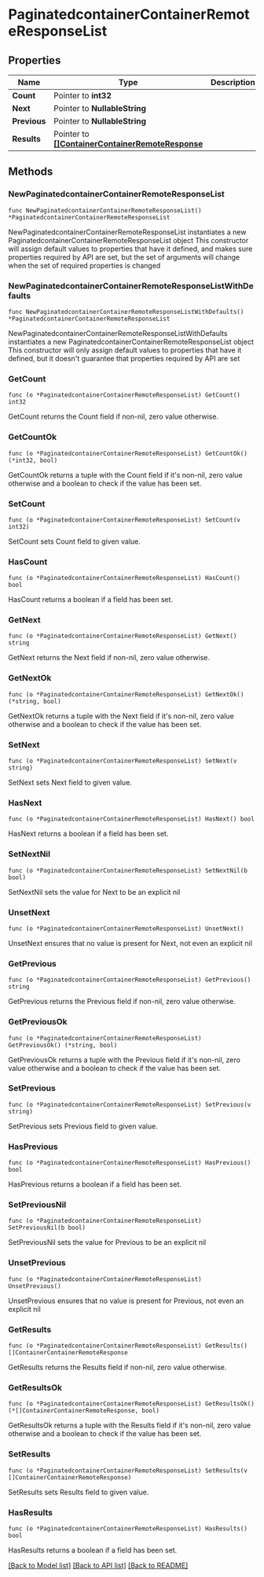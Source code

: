 # PaginatedcontainerContainerRemoteResponseList

## Properties

Name | Type | Description | Notes
------------ | ------------- | ------------- | -------------
**Count** | Pointer to **int32** |  | [optional] 
**Next** | Pointer to **NullableString** |  | [optional] 
**Previous** | Pointer to **NullableString** |  | [optional] 
**Results** | Pointer to [**[]ContainerContainerRemoteResponse**](ContainerContainerRemoteResponse.md) |  | [optional] 

## Methods

### NewPaginatedcontainerContainerRemoteResponseList

`func NewPaginatedcontainerContainerRemoteResponseList() *PaginatedcontainerContainerRemoteResponseList`

NewPaginatedcontainerContainerRemoteResponseList instantiates a new PaginatedcontainerContainerRemoteResponseList object
This constructor will assign default values to properties that have it defined,
and makes sure properties required by API are set, but the set of arguments
will change when the set of required properties is changed

### NewPaginatedcontainerContainerRemoteResponseListWithDefaults

`func NewPaginatedcontainerContainerRemoteResponseListWithDefaults() *PaginatedcontainerContainerRemoteResponseList`

NewPaginatedcontainerContainerRemoteResponseListWithDefaults instantiates a new PaginatedcontainerContainerRemoteResponseList object
This constructor will only assign default values to properties that have it defined,
but it doesn't guarantee that properties required by API are set

### GetCount

`func (o *PaginatedcontainerContainerRemoteResponseList) GetCount() int32`

GetCount returns the Count field if non-nil, zero value otherwise.

### GetCountOk

`func (o *PaginatedcontainerContainerRemoteResponseList) GetCountOk() (*int32, bool)`

GetCountOk returns a tuple with the Count field if it's non-nil, zero value otherwise
and a boolean to check if the value has been set.

### SetCount

`func (o *PaginatedcontainerContainerRemoteResponseList) SetCount(v int32)`

SetCount sets Count field to given value.

### HasCount

`func (o *PaginatedcontainerContainerRemoteResponseList) HasCount() bool`

HasCount returns a boolean if a field has been set.

### GetNext

`func (o *PaginatedcontainerContainerRemoteResponseList) GetNext() string`

GetNext returns the Next field if non-nil, zero value otherwise.

### GetNextOk

`func (o *PaginatedcontainerContainerRemoteResponseList) GetNextOk() (*string, bool)`

GetNextOk returns a tuple with the Next field if it's non-nil, zero value otherwise
and a boolean to check if the value has been set.

### SetNext

`func (o *PaginatedcontainerContainerRemoteResponseList) SetNext(v string)`

SetNext sets Next field to given value.

### HasNext

`func (o *PaginatedcontainerContainerRemoteResponseList) HasNext() bool`

HasNext returns a boolean if a field has been set.

### SetNextNil

`func (o *PaginatedcontainerContainerRemoteResponseList) SetNextNil(b bool)`

 SetNextNil sets the value for Next to be an explicit nil

### UnsetNext
`func (o *PaginatedcontainerContainerRemoteResponseList) UnsetNext()`

UnsetNext ensures that no value is present for Next, not even an explicit nil
### GetPrevious

`func (o *PaginatedcontainerContainerRemoteResponseList) GetPrevious() string`

GetPrevious returns the Previous field if non-nil, zero value otherwise.

### GetPreviousOk

`func (o *PaginatedcontainerContainerRemoteResponseList) GetPreviousOk() (*string, bool)`

GetPreviousOk returns a tuple with the Previous field if it's non-nil, zero value otherwise
and a boolean to check if the value has been set.

### SetPrevious

`func (o *PaginatedcontainerContainerRemoteResponseList) SetPrevious(v string)`

SetPrevious sets Previous field to given value.

### HasPrevious

`func (o *PaginatedcontainerContainerRemoteResponseList) HasPrevious() bool`

HasPrevious returns a boolean if a field has been set.

### SetPreviousNil

`func (o *PaginatedcontainerContainerRemoteResponseList) SetPreviousNil(b bool)`

 SetPreviousNil sets the value for Previous to be an explicit nil

### UnsetPrevious
`func (o *PaginatedcontainerContainerRemoteResponseList) UnsetPrevious()`

UnsetPrevious ensures that no value is present for Previous, not even an explicit nil
### GetResults

`func (o *PaginatedcontainerContainerRemoteResponseList) GetResults() []ContainerContainerRemoteResponse`

GetResults returns the Results field if non-nil, zero value otherwise.

### GetResultsOk

`func (o *PaginatedcontainerContainerRemoteResponseList) GetResultsOk() (*[]ContainerContainerRemoteResponse, bool)`

GetResultsOk returns a tuple with the Results field if it's non-nil, zero value otherwise
and a boolean to check if the value has been set.

### SetResults

`func (o *PaginatedcontainerContainerRemoteResponseList) SetResults(v []ContainerContainerRemoteResponse)`

SetResults sets Results field to given value.

### HasResults

`func (o *PaginatedcontainerContainerRemoteResponseList) HasResults() bool`

HasResults returns a boolean if a field has been set.


[[Back to Model list]](../README.md#documentation-for-models) [[Back to API list]](../README.md#documentation-for-api-endpoints) [[Back to README]](../README.md)


